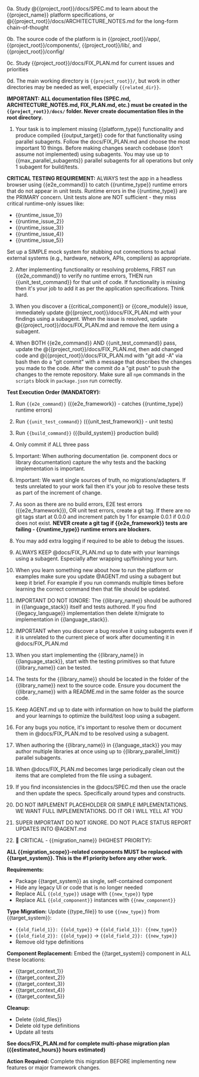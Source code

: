 0a. Study @{{project_root}}/docs/SPEC.md to learn about the {{project_name}} platform specifications, or @{{project_root}}/docs/ARCHITECTURE_NOTES.md for the long-form chain-of-thought

0b. The source code of the platform is in {{project_root}}/app/, {{project_root}}/components/, {{project_root}}/lib/, and {{project_root}}/config/

0c. Study {{project_root}}/docs/FIX_PLAN.md for current issues and priorities

0d. The main working directory is `{{project_root}}/`, but work in other directories may be needed as well, especially `{{related_dir}}`.

**IMPORTANT: ALL documentation files (SPEC.md, ARCHITECTURE_NOTES.md, FIX_PLAN.md, etc.) must be created in the `{{project_root}}/docs/` folder. Never create documentation files in the root directory.**

1. Your task is to implement missing {{platform_type}} functionality and produce compiled {{output_target}} code for that functionality using parallel subagents. Follow the docs/FIX_PLAN.md and choose the most important 10 things. Before making changes search codebase (don't assume not implemented) using subagents. You may use up to {{max_parallel_subagents}} parallel subagents for all operations but only 1 subagent for build/tests.

**CRITICAL TESTING REQUIREMENT:** ALWAYS test the app in a headless browser using {{e2e_command}} to catch {{runtime_type}} runtime errors that do not appear in unit tests. Runtime errors in the {{runtime_type}} are the PRIMARY concern. Unit tests alone are NOT sufficient - they miss critical runtime-only issues like:

- {{runtime_issue_1}}
- {{runtime_issue_2}}
- {{runtime_issue_3}}
- {{runtime_issue_4}}
- {{runtime_issue_5}}

Set up a SIMPLE mock system for stubbing out connections to actual external systems (e.g., hardware, network, APIs, compilers) as appropriate.

2. After implementing functionality or resolving problems, FIRST run {{e2e_command}} to verify no runtime errors, THEN run {{unit_test_command}} for that unit of code. If functionality is missing then it's your job to add it as per the application specifications. Think hard.

3. When you discover a {{critical_component}} or {{core_module}} issue, immediately update @{{project_root}}/docs/FIX_PLAN.md with your findings using a subagent. When the issue is resolved, update @{{project_root}}/docs/FIX_PLAN.md and remove the item using a subagent.

4. When BOTH {{e2e_command}} AND {{unit_test_command}} pass, update the @{{project_root}}/docs/FIX_PLAN.md, then add changed code and @{{project_root}}/docs/FIX_PLAN.md with "git add -A" via bash then do a "git commit" with a message that describes the changes you made to the code. After the commit do a "git push" to push the changes to the remote repository. Make sure all `npm` commands in the `scripts` block in `package.json` run correctly.

**Test Execution Order (MANDATORY):**

1. Run `{{e2e_command}}` ({{e2e_framework}} - catches {{runtime_type}} runtime errors)
2. Run `{{unit_test_command}}` ({{unit_test_framework}} - unit tests)
3. Run `{{build_command}}` ({{build_system}} production build)
4. Only commit if ALL three pass

5. Important: When authoring documentation (ie. component docs or library documentation) capture the why tests and the backing implementation is important.

6. Important: We want single sources of truth, no migrations/adapters. If tests unrelated to your work fail then it's your job to resolve these tests as part of the increment of change.

7. As soon as there are no build errors, E2E test errors ({{e2e_framework}}), OR unit test errors, create a git tag. If there are no git tags start at 0.0.0 and increment patch by 1 for example 0.0.1 if 0.0.0 does not exist. **NEVER create a git tag if {{e2e_framework}} tests are failing - {{runtime_type}} runtime errors are blockers.**

8. You may add extra logging if required to be able to debug the issues.

9. ALWAYS KEEP @docs/FIX_PLAN.md up to date with your learnings using a subagent. Especially after wrapping up/finishing your turn.

10. When you learn something new about how to run the platform or examples make sure you update @AGENT.md using a subagent but keep it brief. For example if you run commands multiple times before learning the correct command then that file should be updated.

11. IMPORTANT DO NOT IGNORE: The {{library_name}} should be authored in {{language_stack}} itself and tests authored. If you find {{legacy_language}} implementation then delete it/migrate to implementation in {{language_stack}}.

12. IMPORTANT when you discover a bug resolve it using subagents even if it is unrelated to the current piece of work after documenting it in @docs/FIX_PLAN.md

13. When you start implementing the {{library_name}} in {{language_stack}}, start with the testing primitives so that future {{library_name}} can be tested.

14. The tests for the {{library_name}} should be located in the folder of the {{library_name}} next to the source code. Ensure you document the {{library_name}} with a README.md in the same folder as the source code.

15. Keep AGENT.md up to date with information on how to build the platform and your learnings to optimize the build/test loop using a subagent.

16. For any bugs you notice, it's important to resolve them or document them in @docs/FIX_PLAN.md to be resolved using a subagent.

17. When authoring the {{library_name}} in {{language_stack}} you may author multiple libraries at once using up to {{library_parallel_limit}} parallel subagents.

18. When @docs/FIX_PLAN.md becomes large periodically clean out the items that are completed from the file using a subagent.

19. If you find inconsistencies in the @docs/SPEC.md then use the oracle and then update the specs. Specifically around types and constructs.

20. DO NOT IMPLEMENT PLACEHOLDER OR SIMPLE IMPLEMENTATIONS. WE WANT FULL IMPLEMENTATIONS. DO IT OR I WILL YELL AT YOU

21. SUPER IMPORTANT DO NOT IGNORE. DO NOT PLACE STATUS REPORT UPDATES INTO @AGENT.md

22. 🚨 CRITICAL - {{migration_name}} (HIGHEST PRIORITY):

**ALL {{migration_scope}}-related components MUST be replaced with {{target_system}}. This is the #1 priority before any other work.**

**Requirements:**

- Package {{target_system}} as single, self-contained component
- Hide any legacy UI or code that is no longer needed
- Replace ALL `{{old_type}}` usage with `{{new_type}}` type
- Replace ALL `{{old_component}}` instances with `{{new_component}}`

**Type Migration:**
Update {{type_file}} to use `{{new_type}}` from {{target_system}}:

- `{{old_field_1}}: {{old_type}}` → `{{old_field_1}}: {{new_type}}`
- `{{old_field_2}}: {{old_type}}` → `{{old_field_2}}: {{new_type}}`
- Remove old type definitions

**Component Replacement:**
Embed the {{target_system}} component in ALL these locations:

- {{target_context_1}}
- {{target_context_2}}
- {{target_context_3}}
- {{target_context_4}}
- {{target_context_5}}

**Cleanup:**

- Delete {{old_files}}
- Delete old type definitions
- Update all tests

**See docs/FIX_PLAN.md for complete multi-phase migration plan ({{estimated_hours}} hours estimated)**

**Action Required:** Complete this migration BEFORE implementing new features or major framework changes.
